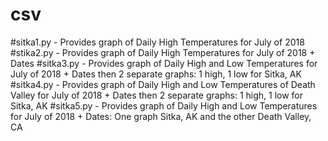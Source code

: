 # csv
#sitka1.py - Provides graph of Daily High Temperatures for July of 2018
#stika2.py - Provides graph of Daily High Temperatures for July of 2018 + Dates
#sitka3.py - Provides graph of Daily High and Low Temperatures for July of 2018 + Dates then 2 separate graphs: 1 high, 1 low for Sitka, AK
#sitka4.py - Provides graph of Daily High and Low Temperatures of Death Valley for July of 2018 + Dates then 2 separate graphs: 1 high, 1 low for Sitka, AK
#sitka5.py - Provides graph of Daily High and Low Temperatures for July of 2018 + Dates: One graph Sitka, AK and the other Death Valley, CA 
